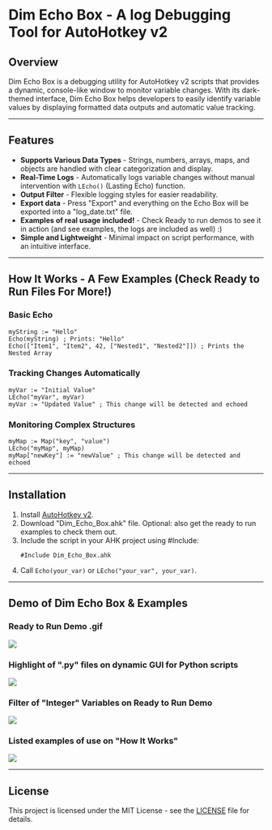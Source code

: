 # Dim Echo Box - A log Debugging Tool for AutoHotkey v2

## Overview

Dim Echo Box is a debugging utility for AutoHotkey v2 scripts that provides a dynamic, console-like window to monitor variable changes. With its dark-themed interface, Dim Echo Box helps developers to easily identify variable values by displaying formatted data outputs and automatic value tracking.

---

## Features

- **Supports Various Data Types** - Strings, numbers, arrays, maps, and objects are handled with clear categorization and display.
- **Real-Time Logs** - Automatically logs variable changes without manual intervention with `LEcho()` (Lasting Echo) function.
- **Output Filter** - Flexible logging styles for easier readability.
- **Export data** - Press "Export" and everything on the Echo Box will be exported into a "log_date.txt" file.
- **Examples of real usage included!** - Check Ready to run demos to see it in action (and see examples, the logs are included as well) :)
- **Simple and Lightweight** - Minimal impact on script performance, with an intuitive interface.

---

## How It Works - A Few Examples (Check Ready to Run Files For More!)

### Basic Echo

```ahk
myString := "Hello"
Echo(myString) ; Prints: "Hello"
Echo(["Item1", "Item2", 42, ["Nested1", "Nested2"]]) ; Prints the Nested Array
```

### Tracking Changes Automatically

```ahk
myVar := "Initial Value"
LEcho("myVar", myVar)
myVar := "Updated Value" ; This change will be detected and echoed
```

### Monitoring Complex Structures

```ahk
myMap := Map("key", "value")
LEcho("myMap", myMap)
myMap["newKey"] := "newValue" ; This change will be detected and echoed
```

---

## Installation

1. Install [AutoHotkey v2](https://www.autohotkey.com/download/).
2. Download "Dim_Echo_Box.ahk" file. Optional: also get the ready to run examples to check them out.
3. Include the script in your AHK project using #Include:
   ```ahk
   #Include Dim_Echo_Box.ahk
   ```
4. Call `Echo(your_var)` or `LEcho("your_var", your_var)`.

---

## Demo of Dim Echo Box & Examples

### Ready to Run Demo .gif

![](https://github.com/CrisDxyz/Dim_Echo_Box/blob/main/img/DimEchoBox_ReadtToRunDemo.gif)

### Highlight of ".py" files on dynamic GUI for Python scripts

![](https://github.com/CrisDxyz/Dim_Echo_Box/blob/main/img/dim_Echo_box%20dynamic%20python%20GUI%20example.png)

### Filter of "Integer" Variables on Ready to Run Demo

![](https://github.com/CrisDxyz/Dim_Echo_Box/blob/main/img/Dim%20Echo%20box%20integer%20filter%20(work%20in%20progress).png)

### Listed examples of use on "How It Works"

![](https://github.com/CrisDxyz/Dim_Echo_Box/blob/main/img/Showcase_Echo_md_Examples.png)

---

## License

This project is licensed under the MIT License - see the [LICENSE](LICENSE) file for details.

